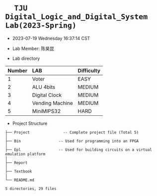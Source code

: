 # `  TJU Digital_Logic_and_Digital_System Lab(2023-Spring)`

* 2023-07-19 Wednesday 16:37:14 CST

* Lab Member: 陈昊昆

* Lab directory

| Number | LAB             | Difficulty |
| :----- | :-------------- | ---------- |
| 1      | Voter           | EASY       |
| 2      | ALU 4bits       | MEDIUM     |
| 3      | Digital Clock   | MEDIUM     |
| 4      | Vending Machine | MEDIUM     |
| 5      | MiniMIPS32      | HARD       |

* Project Structure

```
├── Project               -- Complete project file (Total 5)
│ 
├── Bin 				-- Used for programming into an FPGA
│ 
├── Epl 				-- Used for building circuits on a virtual emulation platform
│ 
├── Report
│ 
├── Textbook
|
└── README.md

5 directories, 29 files
```

